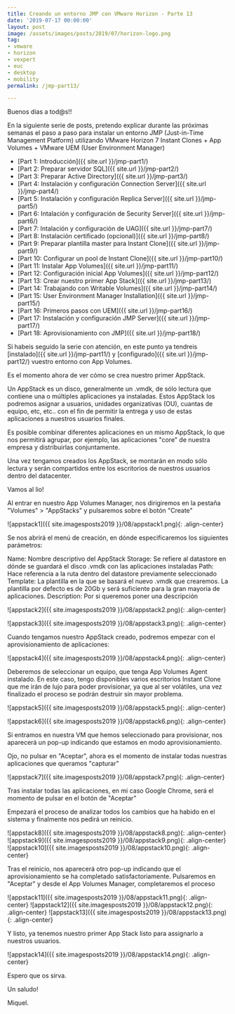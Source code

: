```yaml
---
title: Creando un entorno JMP con VMware Horizon - Parte 13
date: '2019-07-17 00:00:00'
layout: post
image: /assets/images/posts/2019/07/horizon-logo.png
tag:
- vmware
- horizon
- vexpert
- euc
- desktop
- mobility
permalink: /jmp-part13/

---
```


Buenos dias a tod@s!!

En la siguiente serie de posts, pretendo explicar durante las próximas semanas el paso a paso para instalar un entorno JMP (Just-in-Time Management Platform) utilizando VMware Horizon 7 Instant Clones + App Volumes + VMware UEM (User Environment Manager) 

- [Part 1: Introducción]({{ site.url }}/jmp-part1/)
- [Part 2: Preparar servidor SQL]({{ site.url }}/jmp-part2/)
- [Part 3: Preparar Active Directory]({{ site.url }}/jmp-part3/)
- [Part 4: Instalación y configuración Connection Server]({{ site.url }}/jmp-part4/)
- [Part 5: Instalación y configuración Replica Server]({{ site.url }}/jmp-part5/)
- [Part 6: Intalación y configuración de Security Server]({{ site.url }}/jmp-part6/)
- [Part 7: Intalación y configuración de UAG]({{ site.url }}/jmp-part7/)
- [Part 8: Instalación certificado (opcional)]({{ site.url }}/jmp-part8/)
- [Part 9: Preparar plantilla master para Instant Clone]({{ site.url }}/jmp-part9/)
- [Part 10: Configurar un pool de Instant Clone]({{ site.url }}/jmp-part10/)
- [Part 11: Instalar App Volumes]({{ site.url }}/jmp-part11/)
- [Part 12: Configuración inicial App Volumes]({{ site.url }}/jmp-part12/)
- [Part 13: Crear nuestro primer App Stack]({{ site.url }}/jmp-part13/)
- [Part 14: Trabajando con Writable Volumes]({{ site.url }}/jmp-part14/)
- [Part 15: User Environment Manager Installation]({{ site.url }}/jmp-part15/)
- [Part 16: Primeros pasos con UEM]({{ site.url }}/jmp-part16/)
- [Part 17: Instalación y configuración JMP Server]({{ site.url }}/jmp-part17/)
- [Part 18: Aprovisionamiento con JMP]({{ site.url }}/jmp-part18/)

Si habeis seguido la serie con atención, en este punto ya tendreis [instalado]({{ site.url }}/jmp-part11/) y [configurado]({{ site.url }}/jmp-part12/) vuestro entorno con App Volumes.

Es el momento ahora de ver cómo se crea nuestro primer AppStack.

Un AppStack es un disco, generalmente un .vmdk, de sólo lectura que contiene una o múltiples aplicaciones ya instaladas. Estos AppStack los podremos asignar a usuarios, unidades organizativas (OU), cuantas de equipo, etc, etc.. con el fin de permitir la entrega y uso de estas aplicaciones a nuestros usuarios finales.

Es posible combinar diferentes aplicaciones en un mismo AppStack, lo que nos permitirá agrupar, por ejemplo, las aplicaciones "core" de nuestra empresa y distribuirlas conjuntamente.

Una vez tengamos creados los AppStack, se montarán en modo sólo lectura y serán compartidos entre los escritorios de nuestros usuarios dentro del datacenter.

Vamos al lio!

Al entrar en nuestro App Volumes Manager, nos dirigiremos en la pestaña "Volumes" > "AppStacks" y pulsaremos sobre el botón "Create"

![appstack1]({{ site.imagesposts2019 }}/08/appstack1.png){: .align-center}

Se nos abrirá el menú de creación, en dónde especificaremos los siguientes parámetros:

Name: Nombre descriptivo del AppStack
Storage: Se refiere al datastore en dónde se guardará el disco .vmdk con las aplicaciones instaladas
Path: Hace referencia a la ruta dentro del datastore previamente seleccionado
Template: La plantilla en la que se basará el nuevo .vmdk que crearemos. La plantilla por defecto es de 20Gb y será suficiente para la gran mayoria de aplicaciones.
Description: Por si queremos poner una descripción

![appstack2]({{ site.imagesposts2019 }}/08/appstack2.png){: .align-center}

![appstack3]({{ site.imagesposts2019 }}/08/appstack3.png){: .align-center}

Cuando tengamos nuestro AppStack creado, podremos empezar con el aprovisionamiento de aplicaciones:

![appstack4]({{ site.imagesposts2019 }}/08/appstack4.png){: .align-center}

Deberemos de seleccionar un equipo, que tenga App Volumes Agent instalado. En este caso, tengo disponibles varios escritorios Instant Clone que me irán de lujo para poder provisionar, ya que al ser volátiles, una vez finalizado el proceso se podrán destruir sin mayor problema.

![appstack5]({{ site.imagesposts2019 }}/08/appstack5.png){: .align-center}

![appstack6]({{ site.imagesposts2019 }}/08/appstack6.png){: .align-center}

Si entramos en nuestra VM que hemos seleccionado para provisionar, nos aparecerá un pop-up indicando que estamos en modo aprovisionamiento.

Ojo, no pulsar en "Aceptar", ahora es el momento de instalar todas nuestras aplicaciones que queramos "capturar"

![appstack7]({{ site.imagesposts2019 }}/08/appstack7.png){: .align-center}

Tras instalar todas las aplicaciones, en mi caso Google Chrome, será el momento de pulsar en el botón de "Aceptar"

Empezará el proceso de analizar todos los cambios que ha habido en el sistema y finalmente nos pedirá un reinicio.

![appstack8]({{ site.imagesposts2019 }}/08/appstack8.png){: .align-center}
![appstack9]({{ site.imagesposts2019 }}/08/appstack9.png){: .align-center}
![appstack10]({{ site.imagesposts2019 }}/08/appstack10.png){: .align-center}

Tras el reinicio, nos aparecerá otro pop-up indicando que el aprovisionamiento se ha completado satisfactoriamente. Pulsaremos en "Aceptar" y desde el App Volumes Manager, completaremos el proceso

![appstack11]({{ site.imagesposts2019 }}/08/appstack11.png){: .align-center}
![appstack12]({{ site.imagesposts2019 }}/08/appstack12.png){: .align-center}
![appstack13]({{ site.imagesposts2019 }}/08/appstack13.png){: .align-center}

Y listo, ya tenemos nuestro primer App Stack listo para assignarlo a nuestros usuarios.

![appstack14]({{ site.imagesposts2019 }}/08/appstack14.png){: .align-center}



Espero que os sirva.

Un saludo!

Miquel.


